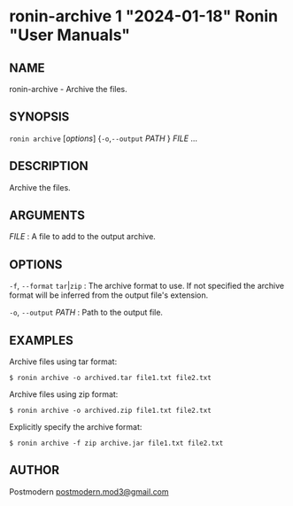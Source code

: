 # ronin-archive 1 "2024-01-18" Ronin "User Manuals"

## NAME

ronin-archive - Archive the files.

## SYNOPSIS

`ronin archive` [*options*] {`-o`,`--output` *PATH* } *FILE* ...

## DESCRIPTION

Archive the files.

## ARGUMENTS

*FILE*
: A file to add to the output archive.

## OPTIONS

`-f`, `--format` `tar`\|`zip`
: The archive format to use. If not specified the archive format will be
  inferred from the output file's extension.

`-o`, `--output` *PATH*
: Path to the output file.

## EXAMPLES

Archive files using tar format:

    $ ronin archive -o archived.tar file1.txt file2.txt

Archive files using zip format:

    $ ronin archive -o archived.zip file1.txt file2.txt

Explicitly specify the archive format:

    $ ronin archive -f zip archive.jar file1.txt file2.txt

## AUTHOR

Postmodern <postmodern.mod3@gmail.com>
